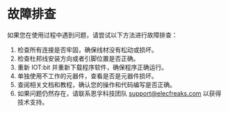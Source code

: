 ﻿# 故障排查

如果您在使用过程中遇到问题，请尝试以下方法进行故障排查：

1. 检查所有连接是否牢固，确保线材没有松动或损坏。
2. 检查杜邦线安装方向或者引脚位置是否正确。
3. 重新 IOT:bit 并重新下载程序软件，确保程序正确运行。
4. 单独使用不工作的元器件，查看是否是元器件损坏。
5. 查阅相关文档和教程，确认您的操作和代码编写是否正确。
6. 如果问题仍然存在，请联系恩孚科技团队 support@elecfreaks.com 以获得技术支持。